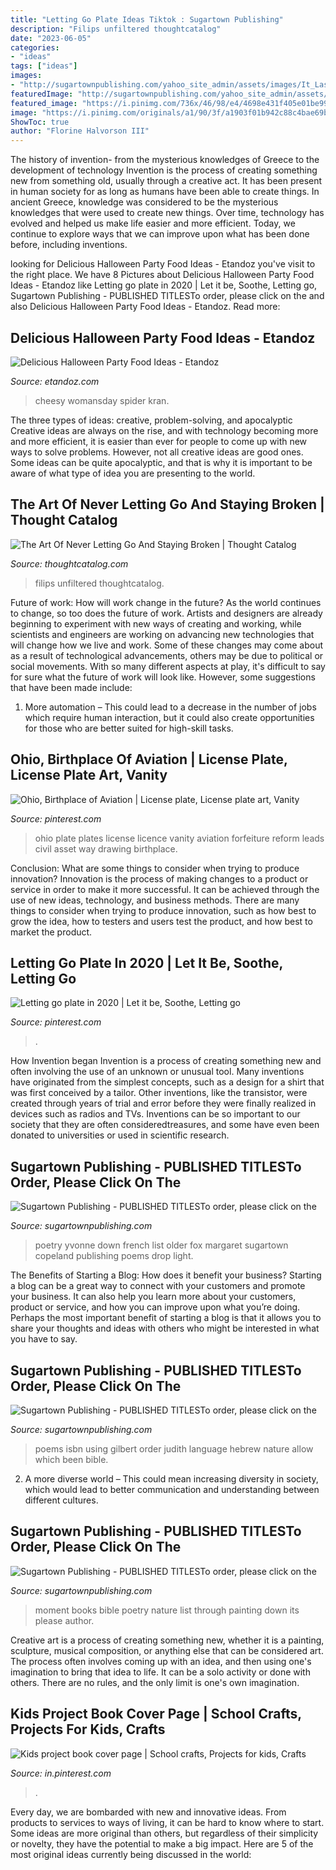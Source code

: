```yaml
---
title: "Letting Go Plate Ideas Tiktok : Sugartown Publishing"
description: "Filips unfiltered thoughtcatalog"
date: "2023-06-05"
categories:
- "ideas"
tags: ["ideas"]
images:
- "http://sugartownpublishing.com/yahoo_site_admin/assets/images/It_Lasts_a_Moment_Horse_Final_Cover.336114602_std.jpg"
featuredImage: "http://sugartownpublishing.com/yahoo_site_admin/assets/images/Judith_Yamamoto_350.69112649_std.jpg"
featured_image: "https://i.pinimg.com/736x/46/98/e4/4698e431f405e01be99f3458afa6da4d--licence-plates-aviation.jpg"
image: "https://i.pinimg.com/originals/a1/90/3f/a1903f01b942c88c4bae69b27c6758f8.jpg"
ShowToc: true
author: "Florine Halvorson III"
---
```



The history of invention- from the mysterious knowledges of Greece to the development of technology
Invention is the process of creating something new from something old, usually through a creative act. It has been present in human society for as long as humans have been able to create things. In ancient Greece, knowledge was considered to be the mysterious knowledges that were used to create new things. Over time, technology has evolved and helped us make life easier and more efficient. Today, we continue to explore ways that we can improve upon what has been done before, including inventions.

	

		
looking for Delicious Halloween Party Food Ideas - Etandoz you've visit to the right place. We have 8 Pictures about Delicious Halloween Party Food Ideas - Etandoz like Letting go plate in 2020 | Let it be, Soothe, Letting go, Sugartown Publishing - PUBLISHED TITLESTo order, please click on the and also Delicious Halloween Party Food Ideas - Etandoz. Read more:
		
    
## Delicious Halloween Party Food Ideas - Etandoz

<img loading=lazy src="https://hips.hearstapps.com/hmg-prod.s3.amazonaws.com/images/halloween-party-food-cheesy-spiders-1569001143.jpg?crop=1xw:1xh;center,top&amp;resize=480:*" onerror="this.onerror=null;this.src='https://tse4.mm.bing.net/th?id=OIP.hCKlZOPRqQwfBMX22bxIdgHaLH&amp;pid=15.1';" alt="Delicious Halloween Party Food Ideas - Etandoz">

_Source: etandoz.com_

>cheesy womansday spider kran. 

	

The three types of ideas: creative, problem-solving, and apocalyptic
Creative ideas are always on the rise, and with technology becoming more and more efficient, it is easier than ever for people to come up with new ways to solve problems. However, not all creative ideas are good ones. Some ideas can be quite apocalyptic, and that is why it is important to be aware of what type of idea you are presenting to the world.

    
## The Art Of Never Letting Go And Staying Broken | Thought Catalog

<img loading=lazy src="https://thoughtcatalog.com/wp-content/uploads/2016/07/25549182033_e8b575e2e5_k.jpg?w=786" onerror="this.onerror=null;this.src='https://tse1.mm.bing.net/th?id=OIP.WJ9W-IWXv4LxqFTXLlfAYQHaE7&amp;pid=15.1';" alt="The Art Of Never Letting Go And Staying Broken | Thought Catalog">

_Source: thoughtcatalog.com_

>filips unfiltered thoughtcatalog. 

	

Future of work: How will work change in the future?
As the world continues to change, so too does the future of work. Artists and designers are already beginning to experiment with new ways of creating and working, while scientists and engineers are working on advancing new technologies that will change how we live and work. Some of these changes may come about as a result of technological advancements, others may be due to political or social movements. With so many different aspects at play, it's difficult to say for sure what the future of work will look like. However, some suggestions that have been made include: 
1) More automation – This could lead to a decrease in the number of jobs which require human interaction, but it could also create opportunities for those who are better suited for high-skill tasks.

    
## Ohio, Birthplace Of Aviation | License Plate, License Plate Art, Vanity

<img loading=lazy src="https://i.pinimg.com/736x/46/98/e4/4698e431f405e01be99f3458afa6da4d--licence-plates-aviation.jpg" onerror="this.onerror=null;this.src='https://tse4.mm.bing.net/th?id=OIP.Bn7t9johUgM2lpRYClPn1wFiCw&amp;pid=15.1';" alt="Ohio, Birthplace of Aviation | License plate, License plate art, Vanity">

_Source: pinterest.com_

>ohio plate plates license licence vanity aviation forfeiture reform leads civil asset way drawing birthplace. 

	

Conclusion: What are some things to consider when trying to produce innovation?
Innovation is the process of making changes to a product or service in order to make it more successful. It can be achieved through the use of new ideas, technology, and business methods. There are many things to consider when trying to produce innovation, such as how best to grow the idea, how to testers and users test the product, and how best to market the product.

    
## Letting Go Plate In 2020 | Let It Be, Soothe, Letting Go

<img loading=lazy src="https://i.pinimg.com/originals/a1/90/3f/a1903f01b942c88c4bae69b27c6758f8.jpg" onerror="this.onerror=null;this.src='https://tse3.mm.bing.net/th?id=OIP.oVJKxDaQeBIfK0HPvEThCQHaJ4&amp;pid=15.1';" alt="Letting go plate in 2020 | Let it be, Soothe, Letting go">

_Source: pinterest.com_

>. 

	

How Invention began
Invention is a process of creating something new and often involving the use of an unknown or unusual tool. Many inventions have originated from the simplest concepts, such as a design for a shirt that was first conceived by a tailor. Other inventions, like the transistor, were created through years of trial and error before they were finally realized in devices such as radios and TVs. Inventions can be so important to our society that they are often consideredtreasures, and some have even been donated to universities or used in scientific research.

    
## Sugartown Publishing - PUBLISHED TITLESTo Order, Please Click On The

<img loading=lazy src="http://sugartownpublishing.com/yahoo_site_admin/assets/images/1_Yvonne_Airporter.220160456_std.jpg" onerror="this.onerror=null;this.src='https://tse3.mm.bing.net/th?id=OIP.l7-Fm-7Q1VwVcublnQ6-SAAAAA&amp;pid=15.1';" alt="Sugartown Publishing - PUBLISHED TITLESTo order, please click on the">

_Source: sugartownpublishing.com_

>poetry yvonne down french list older fox margaret sugartown copeland publishing poems drop light. 

	

The Benefits of Starting a Blog: How does it benefit your business?
Starting a blog can be a great way to connect with your customers and promote your business. It can also help you learn more about your customers, product or service, and how you can improve upon what you’re doing. Perhaps the most important benefit of starting a blog is that it allows you to share your thoughts and ideas with others who might be interested in what you have to say.

    
## Sugartown Publishing - PUBLISHED TITLESTo Order, Please Click On The

<img loading=lazy src="http://sugartownpublishing.com/yahoo_site_admin/assets/images/Judith_Yamamoto_350.69112649_std.jpg" onerror="this.onerror=null;this.src='https://tse2.mm.bing.net/th?id=OIP.yLp-4DT9ggvGll9f5qGaawAAAA&amp;pid=15.1';" alt="Sugartown Publishing - PUBLISHED TITLESTo order, please click on the">

_Source: sugartownpublishing.com_

>poems isbn using gilbert order judith language hebrew nature allow which been bible. 

	

2. A more diverse world – This could mean increasing diversity in society, which would lead to better communication and understanding between different cultures.

    
## Sugartown Publishing - PUBLISHED TITLESTo Order, Please Click On The

<img loading=lazy src="http://sugartownpublishing.com/yahoo_site_admin/assets/images/It_Lasts_a_Moment_Horse_Final_Cover.336114602_std.jpg" onerror="this.onerror=null;this.src='https://tse4.mm.bing.net/th?id=OIP.jJweOkIiFGn-a352LxDA6wAAAA&amp;pid=15.1';" alt="Sugartown Publishing - PUBLISHED TITLESTo order, please click on the">

_Source: sugartownpublishing.com_

>moment books bible poetry nature list through painting down its please author. 

	

Creative art is a process of creating something new, whether it is a painting, sculpture, musical composition, or anything else that can be considered art. The process often involves coming up with an idea, and then using one's imagination to bring that idea to life. It can be a solo activity or done with others. There are no rules, and the only limit is one's own imagination.

    
## Kids Project Book Cover Page | School Crafts, Projects For Kids, Crafts

<img loading=lazy src="https://i.pinimg.com/originals/b8/04/cd/b804cd279d5281b1e0abdb3c3be4eab1.jpg" onerror="this.onerror=null;this.src='https://tse3.mm.bing.net/th?id=OIP.-v73Abhr7J9wo5m1YdA4PQHaJ4&amp;pid=15.1';" alt="Kids project book cover page | School crafts, Projects for kids, Crafts">

_Source: in.pinterest.com_

>. 

	

Every day, we are bombarded with new and innovative ideas. From products to services to ways of living, it can be hard to know where to start. Some ideas are more original than others, but regardless of their simplicity or novelty, they have the potential to make a big impact. Here are 5 of the most original ideas currently being discussed in the world: 

